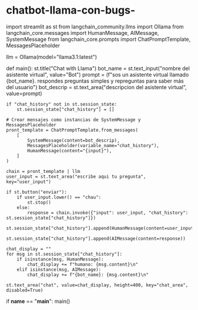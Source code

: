 ﻿# chatbot-llama-con-bugs-
import streamlit as st
from langchain_community.llms import Ollama 
from langchain_core.messages import HumanMessage, AIMessage, SystemMessage
from langchain_core.prompts import ChatPromptTemplate, MessagesPlaceholder

llm = Ollama(model="llama3.1:latest")

def main():
    st.title("Chat with Llama")
    bot_name = st.text_input("nombre del asistente virtual", value="Bot")
    prompt = (f"sos un asistente virtual llamado {bot_name}. respondes preguntas simples y repreguntas para saber más del usuario")
    bot_descrip = st.text_area("descripcion del asistente virtual", value=prompt)

    if "chat_history" not in st.session_state:
        st.session_state["chat_history"] = []
    
    # Crear mensajes como instancias de SystemMessage y MessagesPlaceholder
    pront_template = ChatPromptTemplate.from_messages(
        [
            SystemMessage(content=bot_descrip),
            MessagesPlaceholder(variable_name="chat_history"),
            HumanMessage(content="{input}"),
        ]
    )

    chain = pront_template | llm
    user_input = st.text_area("escribe aqui tu pregunta", key="user_input")

    if st.button("enviar"):
        if user_input.lower() == "chau":
            st.stop()
        else:
            response = chain.invoke({"input": user_input, "chat_history": st.session_state["chat_history"]})
            st.session_state["chat_history"].append(HumanMessage(content=user_input))
            st.session_state["chat_history"].append(AIMessage(content=response))
    
    chat_display = ""
    for msg in st.session_state["chat_history"]:
        if isinstance(msg, HumanMessage):
            chat_display += f"humano: {msg.content}\n"
        elif isinstance(msg, AIMessage):
            chat_display += f"{bot_name}: {msg.content}\n"
    
    st.text_area("chat", value=chat_display, height=400, key="chat_area", disabled=True)

if __name__ == "__main__":
    main()
